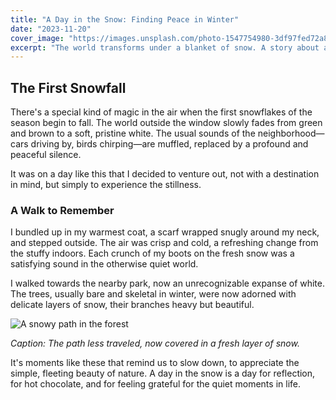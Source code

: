 ```yaml
---
title: "A Day in the Snow: Finding Peace in Winter"
date: "2023-11-20"
cover_image: "https://images.unsplash.com/photo-1547754980-3df97fed72a8?q=80&w=1470"
excerpt: "The world transforms under a blanket of snow. A story about a quiet day spent amidst the silent, beautiful winter landscape."
---
```


## The First Snowfall

There's a special kind of magic in the air when the first snowflakes of the season begin to fall. The world outside the window slowly fades from green and brown to a soft, pristine white. The usual sounds of the neighborhood—cars driving by, birds chirping—are muffled, replaced by a profound and peaceful silence.

It was on a day like this that I decided to venture out, not with a destination in mind, but simply to experience the stillness.

### A Walk to Remember

I bundled up in my warmest coat, a scarf wrapped snugly around my neck, and stepped outside. The air was crisp and cold, a refreshing change from the stuffy indoors. Each crunch of my boots on the fresh snow was a satisfying sound in the otherwise quiet world.

I walked towards the nearby park, now an unrecognizable expanse of white. The trees, usually bare and skeletal in winter, were now adorned with delicate layers of snow, their branches heavy but beautiful.

![A snowy path in the forest](https://images.unsplash.com/photo-1483574983984-72b1a8d294a2?q=80&w=1470)

*Caption: The path less traveled, now covered in a fresh layer of snow.*

It's moments like these that remind us to slow down, to appreciate the simple, fleeting beauty of nature. A day in the snow is a day for reflection, for hot chocolate, and for feeling grateful for the quiet moments in life.
